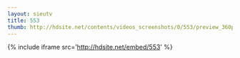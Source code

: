 ```yaml
---
layout: sieutv
title: 553
thumb: http://hdsite.net/contents/videos_screenshots/0/553/preview_360p.mp4.jpg
---
```

{% include iframe src='http://hdsite.net/embed/553' %}
 
